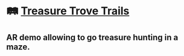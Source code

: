 # :railway_track: [**Treasure Trove Trails**](https://github.com/tensorush/Unity-XR-Demos/releases/tag/Treasure-Trove-Trails)

## AR demo allowing to go treasure hunting in a maze.

